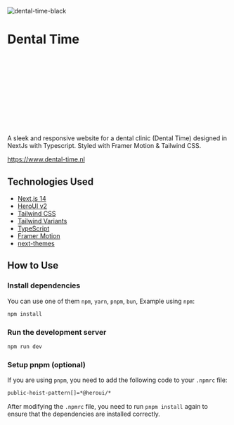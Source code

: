 ![dental-time-black](https://github.com/user-attachments/assets/c78df504-d5fb-422a-8875-2551ae34d936)

# Dental Time

<svg width="791" height="261" viewBox="0 0 791 261" fill="none" xmlns="http://www.w3.org/2000/svg">

A sleek and responsive website for a dental clinic (Dental Time) designed in NextJs with Typescript. Styled with Framer Motion & Tailwind CSS.

https://www.dental-time.nl

## Technologies Used

- [Next.js 14](https://nextjs.org/docs/getting-started)
- [HeroUI v2](https://heroui.com/)
- [Tailwind CSS](https://tailwindcss.com/)
- [Tailwind Variants](https://tailwind-variants.org)
- [TypeScript](https://www.typescriptlang.org/)
- [Framer Motion](https://www.framer.com/motion/)
- [next-themes](https://github.com/pacocoursey/next-themes)

## How to Use

### Install dependencies

You can use one of them `npm`, `yarn`, `pnpm`, `bun`, Example using `npm`:

```bash
npm install
```

### Run the development server

```bash
npm run dev
```

### Setup pnpm (optional)

If you are using `pnpm`, you need to add the following code to your `.npmrc` file:

```bash
public-hoist-pattern[]=*@heroui/*
```

After modifying the `.npmrc` file, you need to run `pnpm install` again to ensure that the dependencies are installed correctly.
